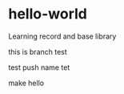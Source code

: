 # hello-world
Learning record and base library

this is branch test

test push name
tet

make hello

